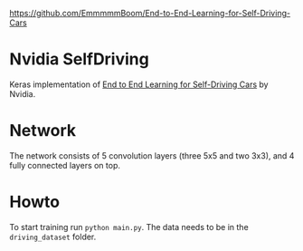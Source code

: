 https://github.com/EmmmmmBoom/End-to-End-Learning-for-Self-Driving-Cars

# Nvidia SelfDriving

Keras implementation of [End to End Learning for Self-Driving Cars](https://arxiv.org/pdf/1604.07316.pdf) by Nvidia.

# Network

The network consists of 5 convolution layers (three 5x5 and two 3x3), and 4 fully connected layers on top.

# Howto

To start training run `python main.py`. The data needs to be in the `driving_dataset` folder.
